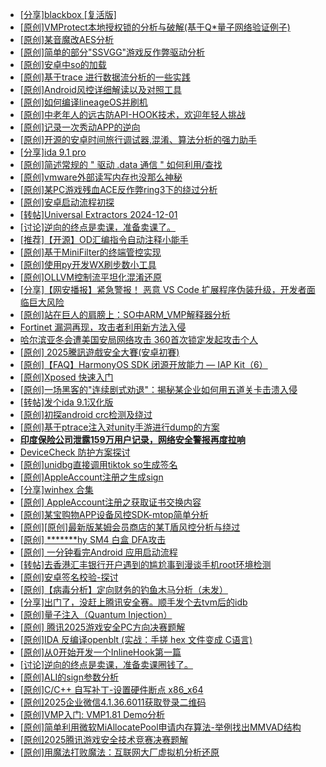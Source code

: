 + [[分享]blackbox [复活版]](https://bbs.kanxue.com/thread-286308.htm)
+ [[原创]VMProtect本地授权锁的分析与破解(基于Q*量子网络验证例子)](https://bbs.kanxue.com/thread-285076.htm)
+ [[原创]某音魔改AES分析](https://bbs.kanxue.com/thread-286476.htm)
+ [[原创]简单的部分"SSVGG"游戏反作弊驱动分析](https://bbs.kanxue.com/thread-286409.htm)
+ [[原创]安卓中so的加载](https://bbs.kanxue.com/thread-286004.htm)
+ [[原创]基于trace 进行数据流分析的一些实践](https://bbs.kanxue.com/thread-285243.htm)
+ [[原创]Android风控详细解读以及对照工具](https://bbs.kanxue.com/thread-286120.htm)
+ [[原创]如何编译lineageOS并刷机](https://bbs.kanxue.com/thread-286426.htm)
+ [[原创]中老年人的远古防API-HOOK技术，欢迎年轻人挑战](https://bbs.kanxue.com/thread-286436.htm)
+ [[原创]记录一次秀动APP的逆向](https://bbs.kanxue.com/thread-282650.htm)
+ [[原创]开源的安卓时间旅行调试器,混淆、算法分析的强力助手](https://bbs.kanxue.com/thread-286457.htm)
+ [[分享]ida 9.1 pro](https://bbs.kanxue.com/thread-285999.htm)
+ [[原创]简述常规的 " 驱动 .data 通信 " 如何利用/查找](https://bbs.kanxue.com/thread-285348.htm)
+ [[原创]vmware外部读写内存也没那么神秘](https://bbs.kanxue.com/thread-284956.htm)
+ [[原创]某PC游戏残血ACE反作弊ring3下的绕过分析](https://bbs.kanxue.com/thread-284667.htm)
+ [[原创]安卓启动流程初探](https://bbs.kanxue.com/thread-285949.htm)
+ [[转帖]Universal Extractors 2024-12-01](https://bbs.kanxue.com/thread-284641.htm)
+ [[讨论]逆向的终点是卖课，准备卖课了。](https://bbs.kanxue.com/thread-286427.htm)
+ [[推荐]【开源】OD汇编指令自动注释小能手](https://bbs.kanxue.com/thread-284663.htm)
+ [[原创]基于MiniFilter的终端管控实现](https://bbs.kanxue.com/thread-285447.htm)
+ [[原创]使用py开发WX刷步数小工具](https://bbs.kanxue.com/thread-284858.htm)
+ [[原创]OLLVM控制流平坦化混淆还原](https://bbs.kanxue.com/thread-286151.htm)
+ [[分享]【网安播报】紧急警报！ 恶意 VS Code 扩展程序伪装升级，开发者面临巨大风险](https://bbs.kanxue.com/thread-286479.htm)
+ [[原创]站在巨人的肩膀上：SO中ARM_VMP解释器分析](https://bbs.kanxue.com/thread-286451.htm)
+ [Fortinet 漏洞再现，攻击者利用新方法入侵](https://bbs.kanxue.com/thread-286478.htm)
+ [哈尔滨亚冬会遭美国安局网络攻击 360首次锁定发起攻击个人](https://bbs.kanxue.com/thread-286477.htm)
+ [[原创] 2025騰訊遊戲安全大賽(安卓初賽)](https://bbs.kanxue.com/thread-286463.htm)
+ [[原创]【FAQ】HarmonyOS SDK 闭源开放能力 — IAP Kit（6）](https://bbs.kanxue.com/thread-286481.htm)
+ [[原创]Xposed  快速入门](https://bbs.kanxue.com/thread-286473.htm)
+ [[原创]一场黑客的"连续剧式劝退"：揭秘某企业如何用五道关卡击溃入侵](https://bbs.kanxue.com/thread-286480.htm)
+ [[转帖]发个ida 9.1汉化版](https://bbs.kanxue.com/thread-286390.htm)
+ [[原创]初探android crc检测及绕过](https://bbs.kanxue.com/thread-285790.htm)
+ [[原创]基于ptrace注入对unity手游进行dump的方案](https://bbs.kanxue.com/thread-286222.htm)
+ [**印度保险公司泄露159万用户记录，网络安全警报再度拉响**](https://bbs.kanxue.com/thread-286485.htm)
+ [DeviceCheck 防护方案探讨](https://bbs.kanxue.com/thread-281819.htm)
+ [[原创]unidbg直接调用tiktok so生成签名](https://bbs.kanxue.com/thread-285623.htm)
+ [[原创]AppleAccount注册之生成sign](https://bbs.kanxue.com/thread-285959.htm)
+ [[分享]winhex 合集](https://bbs.kanxue.com/thread-285630.htm)
+ [[原创] AppleAccount注册之获取证书交换内容](https://bbs.kanxue.com/thread-285944.htm)
+ [[原创]某宝购物APP设备风控SDK-mtop简单分析](https://bbs.kanxue.com/thread-284241.htm)
+ [[原创][原创]最新版某姆会员商店的某T盾风控分析与绕过](https://bbs.kanxue.com/thread-286243.htm)
+ [[原创] *******hy SM4 白盒 DFA攻击](https://bbs.kanxue.com/thread-285313.htm)
+ [[原创] 一分钟看完Android 应用启动流程](https://bbs.kanxue.com/thread-284686.htm)
+ [[转帖]去香港汇丰银行开户遇到的尴尬事到漫谈手机root环境检测](https://bbs.kanxue.com/thread-285754.htm)
+ [[原创]安卓签名校验-探讨](https://bbs.kanxue.com/thread-285647.htm)
+ [[原创]【病毒分析】定向财务的钓鱼木马分析（未发）](https://bbs.kanxue.com/thread-286488.htm)
+ [[分享]出门了，没赶上腾讯安全赛。顺手发个去tvm后的idb](https://bbs.kanxue.com/thread-286260.htm)
+ [[原创]量子注入（Quantum Injection）](https://bbs.kanxue.com/thread-286423.htm)
+ [[原创] 腾讯2025游戏安全PC方向决赛题解](https://bbs.kanxue.com/thread-286462.htm)
+ [[原创]IDA 反编译openblt (实战：手搓 hex 文件变成 C语言)](https://bbs.kanxue.com/thread-285731.htm)
+ [[原创]从0开始开发一个InlineHook第一篇](https://bbs.kanxue.com/thread-284689.htm)
+ [[讨论]逆向的终点是卖课，准备卖课圈钱了。](https://bbs.kanxue.com/thread-286427.htm)
+ [[原创]ALI的sign参数分析](https://bbs.kanxue.com/thread-284292.htm)
+ [[原创]C/C++ 自写补丁-设置硬件断点 x86_x64](https://bbs.kanxue.com/thread-283839.htm)
+ [[原创]2025企业微信4.1.36.6011获取登录二维码](https://bbs.kanxue.com/thread-286468.htm)
+ [[原创]VMP入门: VMP1.81 Demo分析](https://bbs.kanxue.com/thread-286278.htm)
+ [[原创]简单利用微软MiAllocatePool申请内存算法-举例找出MMVAD结构](https://bbs.kanxue.com/thread-286414.htm)
+ [[原创]2025腾讯游戏安全技术竞赛决赛题解](https://bbs.kanxue.com/thread-286460.htm)
+ [[原创]用魔法打败魔法：互联网大厂虚拟机分析还原](https://bbs.kanxue.com/thread-286441.htm)
